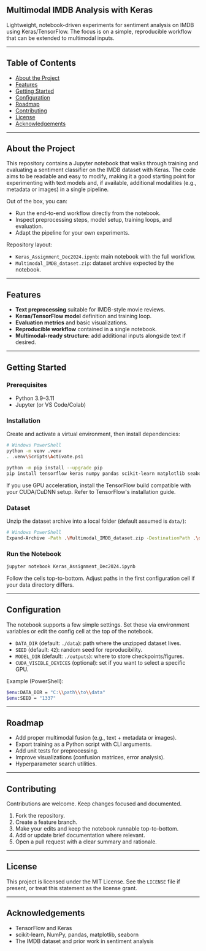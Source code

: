 ## Multimodal IMDB Analysis with Keras

Lightweight, notebook-driven experiments for sentiment analysis on IMDB using Keras/TensorFlow. The focus is on a simple, reproducible workflow that can be extended to multimodal inputs.

---

## Table of Contents
- [About the Project](#about-the-project)
- [Features](#features)
- [Getting Started](#getting-started)
- [Configuration](#configuration)
- [Roadmap](#roadmap)
- [Contributing](#contributing)
- [License](#license)
- [Acknowledgements](#acknowledgements)

---

## About the Project
This repository contains a Jupyter notebook that walks through training and evaluating a sentiment classifier on the IMDB dataset with Keras. The code aims to be readable and easy to modify, making it a good starting point for experimenting with text models and, if available, additional modalities (e.g., metadata or images) in a single pipeline.

Out of the box, you can:
- Run the end-to-end workflow directly from the notebook.
- Inspect preprocessing steps, model setup, training loops, and evaluation.
- Adapt the pipeline for your own experiments.

Repository layout:
- `Keras_Assignment_Dec2024.ipynb`: main notebook with the full workflow.
- `Multimodal_IMDB_dataset.zip`: dataset archive expected by the notebook.

---

## Features
- **Text preprocessing** suitable for IMDB-style movie reviews.
- **Keras/TensorFlow model** definition and training loop.
- **Evaluation metrics** and basic visualizations.
- **Reproducible workflow** contained in a single notebook.
- **Multimodal-ready structure**: add additional inputs alongside text if desired.

---

## Getting Started

### Prerequisites
- Python 3.9–3.11
- Jupyter (or VS Code/Colab)

### Installation
Create and activate a virtual environment, then install dependencies:

```bash
# Windows PowerShell
python -m venv .venv
. .venv\Scripts\Activate.ps1

python -m pip install --upgrade pip
pip install tensorflow keras numpy pandas scikit-learn matplotlib seaborn jupyter tqdm pillow
```

If you use GPU acceleration, install the TensorFlow build compatible with your CUDA/CuDNN setup. Refer to TensorFlow's installation guide.

### Dataset
Unzip the dataset archive into a local folder (default assumed is `data/`):

```bash
# Windows PowerShell
Expand-Archive -Path .\Multimodal_IMDB_dataset.zip -DestinationPath .\data -Force
```

### Run the Notebook

```bash
jupyter notebook Keras_Assignment_Dec2024.ipynb
```

Follow the cells top-to-bottom. Adjust paths in the first configuration cell if your data directory differs.

---

## Configuration
The notebook supports a few simple settings. Set these via environment variables or edit the config cell at the top of the notebook.

- `DATA_DIR` (default: `./data`): path where the unzipped dataset lives.
- `SEED` (default: `42`): random seed for reproducibility.
- `MODEL_DIR` (default: `./outputs`): where to store checkpoints/figures.
- `CUDA_VISIBLE_DEVICES` (optional): set if you want to select a specific GPU.

Example (PowerShell):

```bash
$env:DATA_DIR = "C:\\path\\to\\data"
$env:SEED = "1337"
```

---

## Roadmap
- Add proper multimodal fusion (e.g., text + metadata or images).
- Export training as a Python script with CLI arguments.
- Add unit tests for preprocessing.
- Improve visualizations (confusion matrices, error analysis).
- Hyperparameter search utilities.

---

## Contributing
Contributions are welcome. Keep changes focused and documented.

1. Fork the repository.
2. Create a feature branch.
3. Make your edits and keep the notebook runnable top-to-bottom.
4. Add or update brief documentation where relevant.
5. Open a pull request with a clear summary and rationale.

---

## License
This project is licensed under the MIT License. See the `LICENSE` file if present, or treat this statement as the license grant.

---

## Acknowledgements
- TensorFlow and Keras
- scikit-learn, NumPy, pandas, matplotlib, seaborn
- The IMDB dataset and prior work in sentiment analysis



